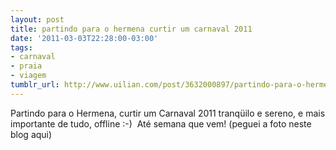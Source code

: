 ```yaml
---
layout: post
title: partindo para o hermena curtir um carnaval 2011
date: '2011-03-03T22:28:00-03:00'
tags:
- carnaval
- praia
- viagem
tumblr_url: http://www.uilian.com/post/3632000897/partindo-para-o-hermena-curtir-um-carnaval-2011
---
```

Partindo para o Hermena, curtir um Carnaval 2011 tranqüilo e sereno, e mais importante de tudo, offline :-) 
Até semana que vem!
(peguei a foto neste blog aqui)
